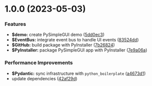 # 1.0.0 (2023-05-03)


### Features

* **$demo:** create PySimpleGUI demo ([5dd0ec3](https://github.com/johnnymillergh/pysimplegui_boilerplate/commit/5dd0ec3da66dc429638c73883fe760731c9df3d7))
* **$EventBus:** integrate event bus to handle UI events ([83524dd](https://github.com/johnnymillergh/pysimplegui_boilerplate/commit/83524ddddf978e8e9964e1c7e5489ad35625fdbc))
* **$GitHub:** build package with PyInstaller ([7b26824](https://github.com/johnnymillergh/pysimplegui_boilerplate/commit/7b26824a1a53dc0df1abdfb5ebfcb406844e5e8e))
* **$PyInstaller:** package PySimpleGUI app with PyInstaller ([7e9a06a](https://github.com/johnnymillergh/pysimplegui_boilerplate/commit/7e9a06ae1d38f65c8db86b7e9bfdbf571e7589fc))


### Performance Improvements

* **$Pydantic:** sync infrastructure with `python_boilerplate` ([a4673d1](https://github.com/johnnymillergh/pysimplegui_boilerplate/commit/a4673d1267f9ac39ad2aedf6d847ba4cff539b45))
* update dependencies ([42af29d](https://github.com/johnnymillergh/pysimplegui_boilerplate/commit/42af29d3e41131a79121fba4fa47ad93f70f7e84))
